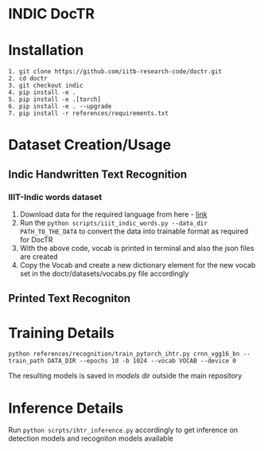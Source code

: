 # INDIC DocTR





# Installation

```
1. git clone https://github.com/iitb-research-code/doctr.git
2. cd doctr
3. git checkout indic
4. pip install -e .
5. pip install -e .[torch]
6. pip install -e . --upgrade
7. pip install -r references/requirements.txt
```

# Dataset Creation/Usage

## Indic Handwritten Text Recognition

### IIIT-Indic words dataset

1. Download data for the required language from here - [link](https://cvit.iiit.ac.in/research/projects/cvit-projects/iiit-indic-hw-words)
2. Run the ```python scripts/iiit_indic_words.py --data_dir PATH_TO_THE_DATA``` to convert the data into trainable format as required for DocTR
3. With the above code, vocab is printed in terminal and also the json files are created
4. Copy the Vocab and create a new dictionary element for the new vocab set in the doctr/datasets/vocabs.py file accordingly


## Printed Text Recogniton


# Training Details

```
python references/recognition/train_pytorch_ihtr.py crnn_vgg16_bn --train_path DATA_DIR --epochs 10 -b 1024 --vocab VOCAB --device 0
```

The resulting models is saved in *models* dir outside the main repository


# Inference Details

Run ```python scrpts/ihtr_inference.py``` accordingly to get inference on detection models and recogniton models available
